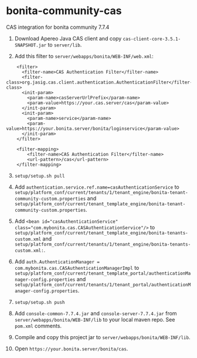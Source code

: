 # bonita-community-cas
CAS integration for bonita community 7.7.4
1. Download Apereo Java CAS client and copy `cas-client-core-3.5.1-SNAPSHOT.jar` to `server/lib`.

2. Add this filter to `server/webapps/bonita/WEB-INF/web.xml`:

```
    <filter>
      <filter-name>CAS Authentication Filter</filter-name>
      <filter-class>org.jasig.cas.client.authentication.AuthenticationFilter</filter-class>
      <init-param>
        <param-name>casServerUrlPrefix</param-name>
        <param-value>https://your.cas.server/cas</param-value>
      </init-param>
      <init-param>
        <param-name>service</param-name>
        <param-value>https://your.bonita.server/bonita/loginservice</param-value>
      </init-param>
    </filter>

    <filter-mapping>
        <filter-name>CAS Authentication Filter</filter-name>
        <url-pattern>/cas</url-pattern>
    </filter-mapping>
```

3. `setup/setup.sh pull`

4. Add `authentication.service.ref.name=casAuthenticationService` to `setup/platform_conf/current/tenants/1/tenant_engine/bonita-tenant-community-custom.properties` and `setup/platform_conf/current/tenant_template_engine/bonita-tenant-community-custom.properties`.

5. Add `<bean id="casAuthenticationService" class="com.mybonita.cas.CASAuthenticationService"/>` to `setup/platform_conf/current/tenant_template_engine/bonita-tenants-custom.xml` and `setup/platform_conf/current/tenants/1/tenant_engine/bonita-tenants-custom.xml:`.

6. Add `auth.AuthenticationManager = com.mybonita.cas.CASAuthenticationManagerImpl` to `setup/platform_conf/current/tenant_template_portal/authenticationManager-config.properties` and `setup/platform_conf/current/tenants/1/tenant_portal/authenticationManager-config.properties`.

7. `setup/setup.sh push`

8. Add `console-common-7.7.4.jar` and `console-server-7.7.4.jar` from `server/webapps/bonita/WEB-INF/lib` to your local maven repo. See `pom.xml` comments.

9. Compile and copy this project jar to `server/webapps/bonita/WEB-INF/lib`.

10. Open `https://your.bonita.server/bonita/cas`.
